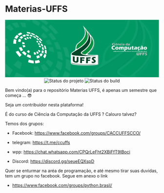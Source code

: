 # Materias-UFFS

<p align="center">
    <img  src="slider_quem_somos.jpg" title="Logo do curso"><br />
    <img src="https://img.shields.io/maintenance/yes/2020?style=for-the-badge" title="Status do projeto">
    <img src="https://img.shields.io/travis/ccuffs/template?style=for-the-badge" title="Status do build">
</p>


Bem vindo(a) para o repositório Materias UFFS, é apenas um semestre que começa ... 😎

Seja um contribuidor nesta plataforma!

É do curso de Ciência da Computação da UFFS ? Calouro talvez?

Temos dos grupos:

- Facebook: https://www.facebook.com/groups/CACCUFFSCCO/                                                                           
- telegram: https://t.me/ccuffs  
- wpp: https://chat.whatsapp.com/CPQrLeFht2XBiFfT9IBoci

- Discord: https://discord.gg/seueEQXspD
     
     

Quer se enturmar na aréa de programação, e até mesmo tirar suas duvidas, tem um grupo no 
facebook. Segue em anexo o link 

- https://www.facebook.com/groups/python.brasil/




